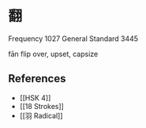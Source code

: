 # 翻
Frequency 1027
General Standard 3445

fān
flip over, upset, capsize

## References
- [[HSK 4]]
- [[18 Strokes]]
- [[羽 Radical]]